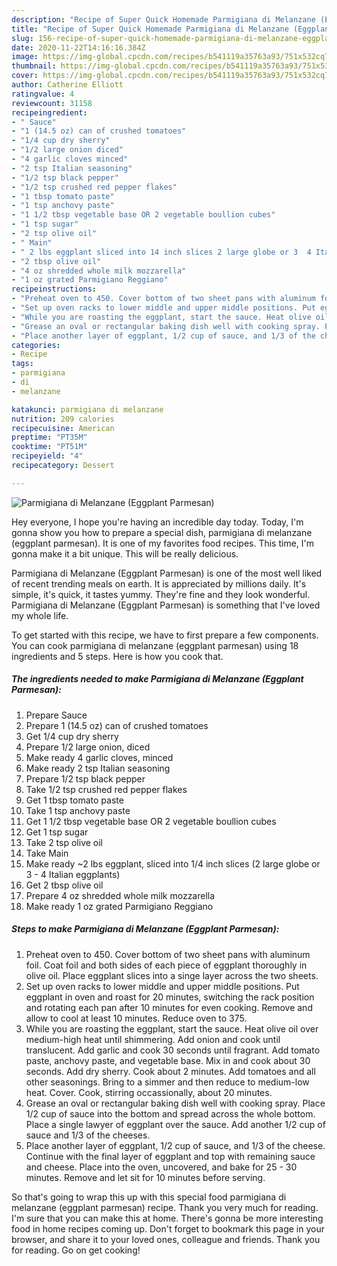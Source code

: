 ```yaml
---
description: "Recipe of Super Quick Homemade Parmigiana di Melanzane (Eggplant Parmesan)"
title: "Recipe of Super Quick Homemade Parmigiana di Melanzane (Eggplant Parmesan)"
slug: 156-recipe-of-super-quick-homemade-parmigiana-di-melanzane-eggplant-parmesan
date: 2020-11-22T14:16:16.384Z
image: https://img-global.cpcdn.com/recipes/b541119a35763a93/751x532cq70/parmigiana-di-melanzane-eggplant-parmesan-recipe-main-photo.jpg
thumbnail: https://img-global.cpcdn.com/recipes/b541119a35763a93/751x532cq70/parmigiana-di-melanzane-eggplant-parmesan-recipe-main-photo.jpg
cover: https://img-global.cpcdn.com/recipes/b541119a35763a93/751x532cq70/parmigiana-di-melanzane-eggplant-parmesan-recipe-main-photo.jpg
author: Catherine Elliott
ratingvalue: 4
reviewcount: 31158
recipeingredient:
- " Sauce"
- "1 (14.5 oz) can of crushed tomatoes"
- "1/4 cup dry sherry"
- "1/2 large onion diced"
- "4 garlic cloves minced"
- "2 tsp Italian seasoning"
- "1/2 tsp black pepper"
- "1/2 tsp crushed red pepper flakes"
- "1 tbsp tomato paste"
- "1 tsp anchovy paste"
- "1 1/2 tbsp vegetable base OR 2 vegetable boullion cubes"
- "1 tsp sugar"
- "2 tsp olive oil"
- " Main"
- " 2 lbs eggplant sliced into 14 inch slices 2 large globe or 3  4 Italian eggplants"
- "2 tbsp olive oil"
- "4 oz shredded whole milk mozzarella"
- "1 oz grated Parmigiano Reggiano"
recipeinstructions:
- "Preheat oven to 450. Cover bottom of two sheet pans with aluminum foil. Coat foil and both sides of each piece of eggplant thoroughly in olive oil. Place eggplant slices into a singe layer across the two sheets."
- "Set up oven racks to lower middle and upper middle positions. Put eggplant in oven and roast for 20 minutes, switching the rack position and rotating each pan after 10 minutes for even cooking. Remove and allow to cool at least 10 minutes. Reduce oven to 375."
- "While you are roasting the eggplant, start the sauce. Heat olive oil over medium-high heat until shimmering. Add onion and cook until translucent. Add garlic and cook 30 seconds until fragrant. Add tomato paste, anchovy paste, and vegetable base. Mix in and cook about 30 seconds. Add dry sherry. Cook about 2 minutes. Add tomatoes and all other seasonings. Bring to a simmer and then reduce to medium-low heat. Cover. Cook, stirring occassionally, about 20 minutes."
- "Grease an oval or rectangular baking dish well with cooking spray. Place 1/2 cup of sauce into the bottom and spread across the whole bottom. Place a single lawyer of eggplant over the sauce. Add another 1/2 cup of sauce and 1/3 of the cheeses."
- "Place another layer of eggplant, 1/2 cup of sauce, and 1/3 of the cheese. Continue with the final layer of eggplant and top with remaining sauce and cheese. Place into the oven, uncovered, and bake for 25 - 30 minutes. Remove and let sit for 10 minutes before serving."
categories:
- Recipe
tags:
- parmigiana
- di
- melanzane

katakunci: parmigiana di melanzane 
nutrition: 209 calories
recipecuisine: American
preptime: "PT35M"
cooktime: "PT51M"
recipeyield: "4"
recipecategory: Dessert

---
```



![Parmigiana di Melanzane (Eggplant Parmesan)](https://img-global.cpcdn.com/recipes/b541119a35763a93/751x532cq70/parmigiana-di-melanzane-eggplant-parmesan-recipe-main-photo.jpg)

Hey everyone, I hope you're having an incredible day today. Today, I'm gonna show you how to prepare a special dish, parmigiana di melanzane (eggplant parmesan). It is one of my favorites food recipes. This time, I'm gonna make it a bit unique. This will be really delicious.



Parmigiana di Melanzane (Eggplant Parmesan) is one of the most well liked of recent trending meals on earth. It is appreciated by millions daily. It's simple, it's quick, it tastes yummy. They're fine and they look wonderful. Parmigiana di Melanzane (Eggplant Parmesan) is something that I've loved my whole life.


To get started with this recipe, we have to first prepare a few components. You can cook parmigiana di melanzane (eggplant parmesan) using 18 ingredients and 5 steps. Here is how you cook that.

<!--inarticleads1-->

##### The ingredients needed to make Parmigiana di Melanzane (Eggplant Parmesan):

1. Prepare  Sauce
1. Prepare 1 (14.5 oz) can of crushed tomatoes
1. Get 1/4 cup dry sherry
1. Prepare 1/2 large onion, diced
1. Make ready 4 garlic cloves, minced
1. Make ready 2 tsp Italian seasoning
1. Prepare 1/2 tsp black pepper
1. Take 1/2 tsp crushed red pepper flakes
1. Get 1 tbsp tomato paste
1. Take 1 tsp anchovy paste
1. Get 1 1/2 tbsp vegetable base OR 2 vegetable boullion cubes
1. Get 1 tsp sugar
1. Take 2 tsp olive oil
1. Take  Main
1. Make ready  ~2 lbs eggplant, sliced into 1/4 inch slices (2 large globe or 3 - 4 Italian eggplants)
1. Get 2 tbsp olive oil
1. Prepare 4 oz shredded whole milk mozzarella
1. Make ready 1 oz grated Parmigiano Reggiano




<!--inarticleads2-->

##### Steps to make Parmigiana di Melanzane (Eggplant Parmesan):

1. Preheat oven to 450. Cover bottom of two sheet pans with aluminum foil. Coat foil and both sides of each piece of eggplant thoroughly in olive oil. Place eggplant slices into a singe layer across the two sheets.
1. Set up oven racks to lower middle and upper middle positions. Put eggplant in oven and roast for 20 minutes, switching the rack position and rotating each pan after 10 minutes for even cooking. Remove and allow to cool at least 10 minutes. Reduce oven to 375.
1. While you are roasting the eggplant, start the sauce. Heat olive oil over medium-high heat until shimmering. Add onion and cook until translucent. Add garlic and cook 30 seconds until fragrant. Add tomato paste, anchovy paste, and vegetable base. Mix in and cook about 30 seconds. Add dry sherry. Cook about 2 minutes. Add tomatoes and all other seasonings. Bring to a simmer and then reduce to medium-low heat. Cover. Cook, stirring occassionally, about 20 minutes.
1. Grease an oval or rectangular baking dish well with cooking spray. Place 1/2 cup of sauce into the bottom and spread across the whole bottom. Place a single lawyer of eggplant over the sauce. Add another 1/2 cup of sauce and 1/3 of the cheeses.
1. Place another layer of eggplant, 1/2 cup of sauce, and 1/3 of the cheese. Continue with the final layer of eggplant and top with remaining sauce and cheese. Place into the oven, uncovered, and bake for 25 - 30 minutes. Remove and let sit for 10 minutes before serving.




So that's going to wrap this up with this special food parmigiana di melanzane (eggplant parmesan) recipe. Thank you very much for reading. I'm sure that you can make this at home. There's gonna be more interesting food in home recipes coming up. Don't forget to bookmark this page in your browser, and share it to your loved ones, colleague and friends. Thank you for reading. Go on get cooking!
